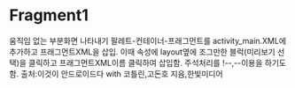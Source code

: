 # Fragment1
움직임 없는 부분화면 나타내기
팔레트-컨테이너-프래그먼트를 activity_main.XML에 추가하고 프래그먼트XML을 삽입. 이때 속성에 layout옆에 조그만한 블럭(미리보기 선택)을 클릭하고 프래그먼트XML이름 클릭하여 삽입함.
주석처리를 !--,--이용을 하기도 함.
출처:이것이 안드로이드다 with 코틀린,고돈호 지음,한빛미디어
